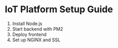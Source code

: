 # IoT Platform Setup Guide

1. Install Node.js
2. Start backend with PM2
3. Deploy frontend
4. Set up NGINX and SSL